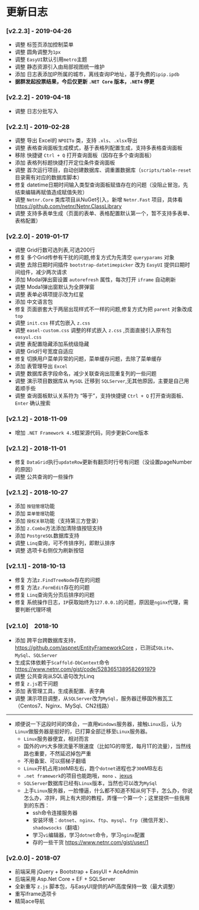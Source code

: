 # 更新日志

### [v2.2.3] - 2019-04-26
- 调整 标签页添加控制菜单
- 调整 圆角调整为`1px`
- 调整 `EasyUI`默认引用`metro`主题
- 调整 静态资源引入由局部视图统一维护
- 添加 日志表添加IP所属的城市，离线查询IP地址，基于免费的`ipip.ipdb`
-  **据群发起投票结果，今后仅更新 `.NET Core` 版本，`.NET4` 停更** 

### [v2.2.2] - 2019-04-18
- 调整 日志分批写入

### [v2.2.1] - 2019-02-28
- 调整 导出 Excel的 `NPOITo` 类，支持 `.xls`、`.xlsx`导出
- 调整 表格查询面板生成模式，基于表格列配置生成，支持多表格查询面板
- 移除 快捷键 `Ctrl + Q` 打开查询面板（因存在多个查询面板）
- 添加 表格列标题快捷打开定位条件查询面板
- 调整 首次运行项目，自动创建数据库、调重置数据库（`scripts/table-reset` 目录需有对应的数据库脚本）
- 修复 datetime日期时间输入类型查询面板赋值存在的问题（没阻止冒泡，先结束编辑再赋值造成赋值失败）
- 调整 `Netnr.Core` 类库项目从NuGet引入，新增 `Netnr.Fast` 项目，具体看 https://github.com/netnr/Netnr.ClassLibrary
- 调整 支持多表单生成（页面的表单、表格配置默认第一个，暂不支持多表单、表格配置）

### [v2.2.0] - 2019-01-17
- 调整 Grid行数可选列表,可选200行
- 修复 多个Grid传参有干扰的问题,修复方式为先清空 `queryparams` 对象
- 调整 去除日期时间插件 `bootstrap-datetimepicker`  改为 `EasyUI` 提供曰期时间组件，减少两次请求
- 添加 Modal弹出窗设置 `autorefresh` 属性，每次打开 `iframe` 自动刷新
- 调整 Moda1弹出窗默认为全屏弹窗
- 调整 表单必填项提示改为红星
- 添加 中文语言包
- 修复 页面嵌套大于两层出现样式不一样的问题,修复方式为把 `parent` 对象改成 `top`
- 调整 `init.css` 样式包嵌入 `z.css`
- 调整 `easel-custom.css` 调整的样式嵌入 `z.css` ,页面直接引入原有包 `easyul.css`
- 调整 表配置隐藏添加系统级隐藏
- 调整 Grid行号宽度自适应
- 修复 切换用户菜单异常的问题，菜单缓存问题，去除了菜单缓存
- 添加 表管理导出 `Excel` 
- 调整 数据库表字段命名，减少关联查询出现重复列的一些问题
- 调整 演示项目数据库从 `MySQL` 迁移到 `SQLServer`,无其他原因，主要是自己用着顺手些
- 调整 查询面板默认关系符为 “等于”，支持快捷键 `Ctrl + Q` 打开查询面板、 `Enter` 确认搜索

### [v2.1.2] - 2018-11-09
- 增加 `.NET Framework 4.5`框架源代码，同步更新Core版本

### [v2.1.2] - 2018-11-01
- 修复 `DataGrid`执行`updateRow`更新有翻页时行号有问题（没设置pageNumber的原因）
- 调整 公共查询的一些操作

### [v2.1.2] - 2018-10-27
- 添加 `按钮管理`功能
- 添加 `菜单管理`功能
- 添加 `授权关联`功能（支持第三方登录）
- 添加 `z.Combo`方法添加清除值按钮支持
- 添加 `PostgreSQL`数据库支持
- 调整 `Linq`查询，可不传排序列，即默认排序
- 调整 选项卡右侧仅为刷新按钮

### [v2.1.1] - 2018-10-13
- 修复 方法`z.FindTreeNode`存在的问题
- 修复 方法`z.FormEdit`存在的问题
- 修复 `Linq`查询先分页后排序的问题
- 修复 系统操作日志，`IP`获取始终为`127.0.0.1`的问题，原因是`nginx`代理，需要判断代理环境

### [v2.1.0]　2018-10
- 添加 跨平台跨数据库支持，<https://github.com/aspnet/EntityFrameworkCore> ，已测试`SQLite`、`MySql`、`SQLServer`
- 生成实体依赖于`Scaffold-DbContext`命令 <https://www.netnr.com/gist/code/5283651389582691979>
- 调整 公共查询从SQL语句改为Linq
- 修复 `z.js`若干问题
- 添加 表管理工具，生成表配置、表字典
- 调整 演示项目调整，从`SQLServer`改为`MySql`，服务器迁移国外搬瓦工（Centos7、Nginx、MySql、CN2线路）
---
- 顺便说一下这段时间的体会，一直用`Windows`服务器，接触`Linux`后，认为`Linux`做服务器是挺好的，已打算全部迁移至`Linux`服务器。
  -  `Linux`服务器便宜，相对而言
  - 国外的`VPS`大多限流量不限速度（比如1G的带宽，每月1T的流量），当然线路也重要，不然延迟掉包严重
  - 不用备案、可以搭梯子翻墙
  - `Linux`开机占用`100`MB左右，跑个`dotnet`进程也才`300`MB左右
  - `.net framework`的项目也能跑哦，`mono` 、[jexus](https://www.jexus.org/)
  - `SQLServer`数据库已经有`Linux`版本，当然也可以改为`MySql`
  - 上手`Linux`服务器，一脸懵逼，什么都不知道不知从何下手，怎么办，你说怎么办，凉拌，网上有大把的教程，弄懂一个算一个；这里提供一些我用到的东西：
    - ssh命令连接服务器
    - 安装环境：`dotnet`、`nginx`、`ftp`、`mysql`、`frp`（微信开发）、`shadowsocks`（翻墙）
    - 学习`vi`编辑器，学习`dotnet`命令，学习`nginx`配置
    - 存的一些干货 <https://www.netnr.com/gist/user/1>

### [v2.0.0] - 2018-07
- 前端采用 jQuery + Bootstrap + EasyUI + AceAdmin
- 后端采用 Asp.Net Core + EF + SQLServer
- 全新重写 `z.js` 脚本包，与EasyUI提供的API高度保持一致（最大调整）
- 重写iframe选项卡
- 精简ace导航